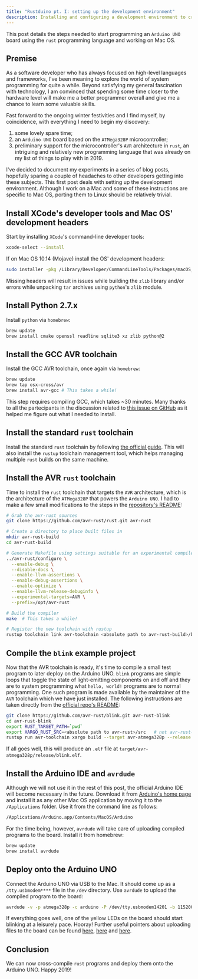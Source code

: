 ```yaml
---
title: "Rustduino pt. I: setting up the development environment"
description: Installing and configuring a development environment to cross-compile rust programs for the AVR architecture and the Arduino UNO board.
---
```


This post details the steps needed to start programming an `Arduino UNO` board using the `rust` programming language and working on Mac OS.

## Premise

As a software developer who has always focused on high-level languages and frameworks, I've been meaning to explore the world of system programming for quite a while. Beyond satisfying my general fascination with technology, I am convinced that spending some time closer to the hardware level will make me a better programmer overall and give me a chance to learn some valuable skills.

Fast forward to the ongoing winter festivities and I find myself, by coincidence, with everything I need to begin my discovery:

1. some lovely spare time;
2. an `Arduino UNO` board based on the `ATMega328P` microcontroller;
3. preliminary support for the microcontroller's `AVR` architecture in `rust`, an intriguing and relatively new programming language that was already on my list of things to play with in 2019.

I've decided to document my experiments in a series of blog posts, hopefully sparing a couple of headaches to other developers getting into these subjects. This first post deals with setting up the development environment. Although I work on a Mac and some of these instructions are specific to Mac OS, porting them to Linux should be relatively trivial.

## Install XCode's developer tools and Mac OS' development headers

Start by installing `XCode`'s command-line developer tools:

```bash
xcode-select --install
```

If on Mac OS 10.14 (Mojave) install the OS' development headers:

```bash
sudo installer -pkg /Library/Developer/CommandLineTools/Packages/macOS_SDK_headers_for_macOS_10.14.pkg -target /
```

Missing headers will result in issues while building the `zlib` library and/or errors while unpacking `tar` archives using `python`'s `zlib` module.

## Install Python 2.7.x

Install `python` via `homebrew`:

```bash
brew update
brew install cmake openssl readline sqlite3 xz zlib python@2
```

## Install the GCC AVR toolchain

Install the GCC AVR toolchain, once again via `homebrew`:

```bash
brew update
brew tap osx-cross/avr
brew install avr-gcc # This takes a while!
```

This step requires compiling GCC, which takes ~30 minutes. Many thanks to all the partecipants in the discussion related to [this issue on GitHub][2] as it helped me figure out what I needed to install.

## Install the standard `rust` toolchain

Install the standard `rust` toolchain by following [the official guide][6]. This will also install the `rustup` toolchain management tool, which helps managing multiple `rust` builds on the same machine.

## Install the AVR `rust` toolchain

Time to install the `rust` toolchain that targets the `AVR` architecture, which is the architecture of the `ATMega328P` that powers the `Arduino UNO`. I had to make a few small modifications to the steps in the [repository's README][4]:

```bash
# Grab the avr-rust sources
git clone https://github.com/avr-rust/rust.git avr-rust

# Create a directory to place built files in
mkdir avr-rust-build
cd avr-rust-build

# Generate Makefile using settings suitable for an experimental compiler
../avr-rust/configure \
  --enable-debug \
  --disable-docs \
  --enable-llvm-assertions \
  --enable-debug-assertions \
  --enable-optimize \
  --enable-llvm-release-debuginfo \
  --experimental-targets=AVR \
  --prefix=/opt/avr-rust

# Build the compiler
make  # This takes a while!

# Register the new toolchain with rustup
rustup toolchain link avr-toolchain <absolute path to avr-rust-build>/build/x86_64-apple-darwin/stage1
```

## Compile the `blink` example project

Now that the AVR toolchain is ready, it's time to compile a small test program to later deploy on the Arduino UNO. `blink` programs are simple loops that toggle the state of light-emitting components on and off and they are to system programming what `hello, world!` programs are to normal programming. One such program is made available by the maintainer of the `AVR` toolchain which we have just installed. The following instructions are taken directly from the [official repo's README][10]:

```bash
git clone https://github.com/avr-rust/blink.git avr-rust-blink
cd avr-rust-blink
export RUST_TARGET_PATH=`pwd`
export XARGO_RUST_SRC=<absolute path to avr-rust>/src	# not avr-rust-build!
rustup run avr-toolchain xargo build --target avr-atmega328p --release
```

If all goes well, this will produce an `.elf` file at `target/avr-atmega328p/release/blink.elf`.

## Install the Arduino IDE and `avrdude`

Although we will not use it in the rest of this post, the official Arduino IDE will become necessary in the future. Download it from [Arduino's home page][3] and install it as any other Mac OS application by moving it to the `/Applications` folder. Use it from the command line as follows:

```bash
/Applications/Arduino.app/Contents/MacOS/Arduino
```

For the time being,  however, `avrdude` will take care of uploading compiled programs to the board. Install it from homebrew:

```bash
brew update
brew install avrdude
```

## Deploy onto the Arduino UNO

Connect the Arduino UNO via USB to the Mac. It should come up as a `/tty.usbmodem****` file in the `/dev` directory. Use `avrdude` to upload the compiled program to the board:

```bash
avrdude -v -p atmega328p -c arduino -P /dev/tty.usbmodem14201 -b 115200 -D -Uflash:w:"target/avr-atmega328p/release/blink.elf"
```

If everything goes well, one of the yellow LEDs on the board should start blinking at a leisurely pace. Hooray! Further useful pointers about uploading files to the board can be found [here][7], [here][8] and [here][9].

## Conclusion

We can now cross-compile `rust` programs and deploy them onto the Arduino UNO. Happy 2019!

[1]: https://github.com/osx-cross/homebrew-avr
[2]: https://github.com/avr-rust/blink/issues/6
[3]: https://www.arduino.cc
[4]: https://github.com/avr-rust/rust
[5]: https://www.rust-lang.org
[6]: https://www.rust-lang.org/tools/install
[7]: https://arduino.stackexchange.com/questions/15893/how-to-compile-upload-and-monitor-via-the-linux-command-line
[8]: https://forum.arduino.cc/index.php?topic=313868.0
[9]: https://arduino.stackexchange.com/questions/17938/how-to-flash-the-atmega328-with-avrdude
[10]: https://github.com/avr-rust/blink
